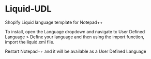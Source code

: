 # Liquid-UDL
Shopify Liquid language template for Notepad++

To install, open the Language dropdown and navigate to User Defined Language > Define your language and then using the import function, import the liquid.xml file.

Restart Notepad++ and it will be available as a User Defined Language
